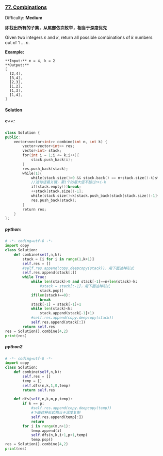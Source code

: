 ### [77\. Combinations](https://leetcode.com/problems/combinations/description/)

Difficulty: **Medium**

**即找出所有的子集，从尾部依次枚举，相当于深度优先**

Given two integers _n_ and _k_, return all possible combinations of _k_ numbers out of 1 ... _n_.

**Example:**

```
**Input:** n = 4, k = 2
**Output:**
[
  [2,4],
  [3,4],
  [2,3],
  [1,2],
  [1,3],
  [1,4],
]
```



#### Solution
##### c++:
```c++
class Solution {
public:
    vector<vector<int>> combine(int n, int k) {
        vector<vector<int>> res;
        vector<int> stack;
        for(int i = 1;i <= k;i++){
            stack.push_back(i);
        }
        res.push_back(stack);
        while(1){
            while(stack.size()>0 && stack.back() == n+stack.size()-k)stack.pop_back();
            //这句话最关键，第i个的最大值不超过n+i-k
            if(stack.empty())break;
            ++stack[stack.size()-1];
            while(stack.size()<k)stack.push_back(stack[stack.size()-1]+1);
            res.push_back(stack);
        }
        return res;
    }
};
```
##### python:
```python
# -*- coding=utf-8 -*-
import copy
class Solution:
    def combine(self,n,k):
        stack = [i for i in range(1,k+1)]
        self.res = []
        #self.res.append(copy.deepcopy(stack))，用下面这种形式
        self.res.append(stack[:])
        while True:
            while len(stack)>0 and stack[-1]==n+len(stack)-k:
                #stack = stack[:-1]，用下面这种形式
                stack.pop()
            if(len(stack)==0):
                break
            stack[-1] = stack[-1]+1
            while len(stack)<k:
                stack.append(stack[-1]+1)
            #self.res.append(copy.deepcopy(stack))
            self.res.append(stack[:])
        return self.res 
res = Solution().combine(4,2)
print(res)
```
##### python2
```python
# -*- coding=utf-8 -*-
import copy
class Solution:
    def combine(self,n,k):
        self.res = []
        temp = []
        self.dfs(n,k,1,0,temp)
        return self.res
    
    def dfs(self,n,k,m,p,temp):
        if k == p:
            #self.res.append(copy.deepcopy(temp))
            #下面这种形式相当于深度复制
            self.res.append(temp[:])
            return
        for i in range(m,n+1):
            temp.append(i)
            self.dfs(n,k,i+1,p+1,temp)
            temp.pop()
res = Solution().combine(4,2)
print(res)
```
